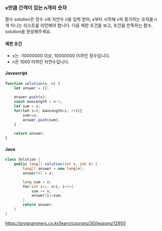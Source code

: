 ### x만큼 간격이 있는 n개의 숫자

함수 solution은 정수 x와 자연수 n을 입력 받아, x부터 시작해 x씩 증가하는 숫자를 n개 지니는 리스트를 리턴해야 합니다. 다음 제한 조건을 보고, 조건을 만족하는 함수, solution을 완성해주세요.

#### 제한 조건

- x는 -10000000 이상, 10000000 이하인 정수입니다.
- n은 1000 이하인 자연수입니다.



#### Javascript

~~~javascript
function solution(x, n) {
    let answer = [];
    
    answer.push(x);
    const maxLength = n-1;
    let sum = x;
    for(let i=0; maxLength>i; ++i){
        sum+=x;
        answer.push(sum);
    }
    
    return answer;
}
~~~



#### Java

~~~java
class Solution {
    public long[] solution(int x, int n) {
        long[] answer = new long[n];
        answer[0] = x;

        long sum = x;
        for(int i=1; n>i; i++){
            sum += x;
            answer[i]=sum;
        }
        return answer;
    }
}
~~~





https://programmers.co.kr/learn/courses/30/lessons/12950